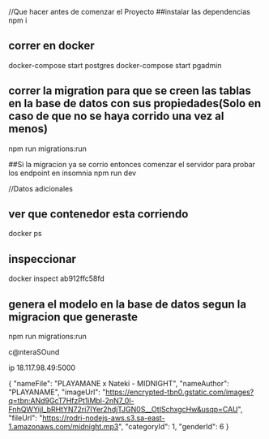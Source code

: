 //Que hacer antes de comenzar el Proyecto
##instalar las dependencias
npm i

## correr en docker
 docker-compose start postgres
 docker-compose start pgadmin

## correr la migration para que se creen las tablas en la base de datos con sus propiedades(Solo en caso de que no se haya corrido una vez al menos)
 npm run migrations:run

##Si la migracion ya se corrio entonces comenzar el servidor para probar los endpoint en insomnia
 npm run dev


//Datos adicionales
## ver que contenedor esta corriendo
docker ps

## inspeccionar 
docker inspect ab912ffc58fd

## genera el modelo en la base de datos segun la migracion que generaste
 npm run migrations:run

c@nteraSOund

ip
18.117.98.49:5000

{
		"nameFile": "PLAYAMANE x Nateki - MIDNIGHT",
		"nameAuthor": "PLAYANAME",
		"imageUrl": "https://encrypted-tbn0.gstatic.com/images?q=tbn:ANd9GcT7HfzPt1iMbl-2nN7_0l-FnhQWYijI_bRHtYN72ri7IYer2hdjTJGN0S__OtISchxgcHw&usqp=CAU",
		"fileUrl": "https://rodri-nodejs-aws.s3.sa-east-1.amazonaws.com/midnight.mp3",
		"categoryId": 1,
		"genderId": 6
	}